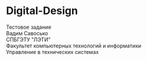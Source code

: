 # Digital-Design

Тестовое задание<br>
Вадим Савосько<br>
СПБГЭТУ "ЛЭТИ"<br>
Факультет компьютерных технологий и информатики<br>
Управление в технических системах
